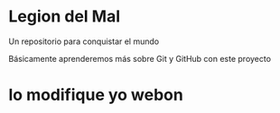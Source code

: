# Legion del Mal
Un repositorio para conquistar el mundo

Básicamente aprenderemos más sobre Git y GitHub con este proyecto
# lo modifique yo webon


